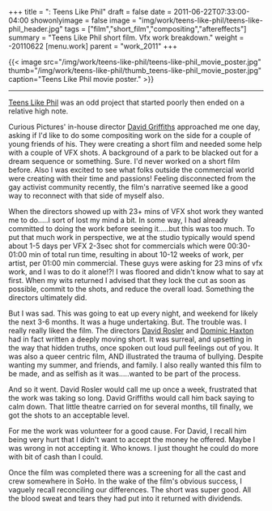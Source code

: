 +++
title = ": Teens Like Phil"
draft = false
date = 2011-06-22T07:33:00-04:00
showonlyimage = false
image = "img/work/teens-like-phil/teens-like-phil_header.jpg"
tags = ["film","short_film","compositing","aftereffects"]
summary = "Teens Like Phil short film. Vfx work breakdown."
weight = -20110622
[menu.work]
parent = "work_2011"
+++



{{< image src="/img/work/teens-like-phil/teens-like-phil_movie_poster.jpg" thumb="/img/work/teens-like-phil/thumb_teens-like-phil_movie_poster.jpg" caption="Teens Like Phil movie poster." >}}



---


[Teens Like Phil](http://www.imdb.com/title/tt2066980/) was an odd project that started poorly then ended on a relative high note.

Curious Pictures' in-house director [David Griffiths](http://www.griffdp.com/index.html) approached me one day, asking if I'd like to do some compositing work on the side for a couple of young friends of his. They were creating a short film and needed some help with a couple of VFX shots. A background of a park to be blacked out for a dream sequence or something. Sure. I'd never worked on a short film before. Also I was excited to see what folks outside the commercial world were creating with their time and passions! Feeling disconnected from the gay activist community recently, the film's narrative seemed like a good way to reconnect with that side of myself also.

When the directors showed up with 23+ mins of VFX shot work they wanted me to do.....I sort of lost my mind a bit. In some way, I had already committed to doing the work before seeing it.....but this was too much. To put that much work in perspective, we at the studio typically would spend about 1-5 days per VFX 2-3sec shot for commercials which were 00:30-01:00 min of total run time, resulting in about 10-12 weeks of work, per artist, per 01:00 min commercial. These guys were asking for 23 mins of vfx work, and I was to do it alone!?! I was floored and didn't know what to say at first. When my wits returned I advised that they lock the cut as soon as possible, commit to the shots, and reduce the overall load. Something the directors ultimately did.

But I was sad. This was going to eat up every night, and weekend for likely the next 3-6 months. It was a huge undertaking. But. The trouble was. I really really liked the film. The directors [David Rosler](https://www.imdb.com/name/nm2009824/) and [Dominic Haxton](https://www.imdb.com/name/nm3616941/) had in fact written a deeply moving short. It was surreal, and upsetting in the way that hidden truths, once spoken out loud pull feelings out of you. It was also a queer centric film, AND illustrated the trauma of bullying. Despite wanting my summer, and friends, and family. I also really wanted this film to be made, and as selfish as it was.....wanted to be part of the process.

And so it went. David Rosler would call me up once a week, frustrated that the work was taking so long. David Griffiths would call him back saying to calm down. That little theatre carried on for several months, till finally, we got the shots to an acceptable level.

For me the work was volunteer for a good cause. For David, I recall him being very hurt that I didn't want to accept the money he offered. Maybe I was wrong in not accepting it. Who knows. I just thought he could do more with bit of cash than I could.

Once the film was completed there was a screening for all the cast and crew somewhere in SoHo. In the wake of the film's obvious success, I vaguely recall reconciling our differences. The short was super good. All the blood sweat and tears they had put into it returned with dividends.
